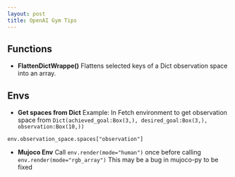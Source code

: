 ```yaml
---
layout: post
title: OpenAI Gym Tips
---
```


## Functions
- **FlattenDictWrappe()**
Flattens selected keys of a Dict observation space into an array.

## Envs
- **Get spaces from Dict**
Example: In Fetch environment to get observation space from ```Dict(achieved_goal:Box(3,), desired_goal:Box(3,), observation:Box(10,))```

```env.observation_space.spaces["observation"]```

- **Mujoco Env**
Call ```env.render(mode="human")``` once before calling ```env.render(mode="rgb_array")```
This may be a bug in mujoco-py to be fixed
